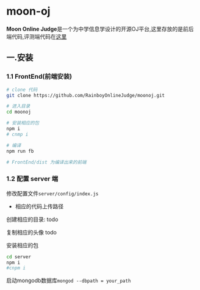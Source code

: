 # moon-oj

**Moon Online Judge**是一个为中学信息学设计的开源OJ平台,这里存放的是前后端代码,评测端代码在[这里](https://github.com/RainboyOnlineJudge/rjudge)

## 一.安装

### 1.1 FrontEnd(前端安装)

```bash
# clone 代码
git clone https://github.com/RainboyOnlineJudge/moonoj.git

# 进入目录
cd moonoj

# 安装相应的包
npm i 
# cnmp i

# 编译
npm run fb

# FrontEnd/dist 为编译出来的前端
```

### 1.2 配置 server 端

修改配置文件`server/config/index.js`

   - 相应的代码上传路径

创建相应的目录:
todo

复制相应的头像
todo

安装相应的包

```bash
cd server
npm i
#cnpm i
```

启动mongodb数据库`mongod --dbpath = your_path`

